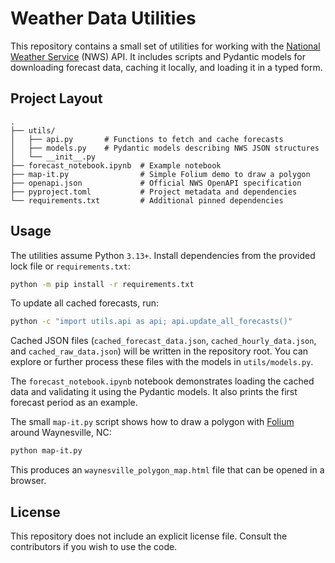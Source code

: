# Weather Data Utilities

This repository contains a small set of utilities for working with the [National Weather Service](https://weather.gov) (NWS) API. It includes scripts and Pydantic models for downloading forecast data, caching it locally, and loading it in a typed form.

## Project Layout

```
.
├── utils/
│   ├── api.py       # Functions to fetch and cache forecasts
│   ├── models.py    # Pydantic models describing NWS JSON structures
│   └── __init__.py
├── forecast_notebook.ipynb  # Example notebook
├── map-it.py                # Simple Folium demo to draw a polygon
├── openapi.json             # Official NWS OpenAPI specification
├── pyproject.toml           # Project metadata and dependencies
└── requirements.txt         # Additional pinned dependencies
```

## Usage

The utilities assume Python `3.13+`. Install dependencies from the provided lock file or `requirements.txt`:

```bash
python -m pip install -r requirements.txt
```

To update all cached forecasts, run:

```bash
python -c "import utils.api as api; api.update_all_forecasts()"
```

Cached JSON files (`cached_forecast_data.json`, `cached_hourly_data.json`, and `cached_raw_data.json`) will be written in the repository root. You can explore or further process these files with the models in `utils/models.py`.

The `forecast_notebook.ipynb` notebook demonstrates loading the cached data and validating it using the Pydantic models. It also prints the first forecast period as an example.

The small `map-it.py` script shows how to draw a polygon with [Folium](https://python-visualization.github.io/folium/) around Waynesville, NC:

```bash
python map-it.py
```

This produces an `waynesville_polygon_map.html` file that can be opened in a browser.

## License

This repository does not include an explicit license file. Consult the contributors if you wish to use the code.


